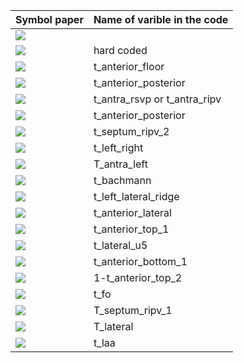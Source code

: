 | Symbol paper |	Name of varible in the code |
|--------------|------------------------------|
| <img src="https://render.githubusercontent.com/render/math?math={\\alpha_{\text{(ENDO_EPI)}}}#gh-light-mode-only">
<img src="https://render.githubusercontent.com/render/math?math={\color{white}\alpha_{\text{(ENDO_EPI)}}}#gh-dark-mode-only"> | hard coded | 
| <img src="https://render.githubusercontent.com/render/math?math={\\alpha_\textsc{AF}}#gh-light-mode-only"> |	t_anterior_floor |
| <img src="https://render.githubusercontent.com/render/math?math={\\alpha_\textsc{PF}}#gh-light-mode-only"> |	t_anterior_posterior|
| <img src="https://render.githubusercontent.com/render/math?math={\\alpha_\textsc{RA}}#gh-light-mode-only"> |	t_antra_rsvp or t_antra_ripv|
| <img src="https://render.githubusercontent.com/render/math?math={\\alpha_\textsc{AP}}#gh-light-mode-only"> |	t_anterior_posterior |
| <img src="https://render.githubusercontent.com/render/math?math={\\alpha_\textsc{RIPV}}#gh-light-mode-only"> |	t_septum_ripv_2 |
| <img src="https://render.githubusercontent.com/render/math?math={\\alpha_\textsc{LR}}#gh-light-mode-only"> |	t_left_right |
| <img src="https://render.githubusercontent.com/render/math?math={\\alpha_\textsc{LA}}#gh-light-mode-only"> |	T_antra_left |
| <img src="https://render.githubusercontent.com/render/math?math={\\alpha_\textsc{BB}}#gh-light-mode-only"> |	t_bachmann |
| <img src="https://render.githubusercontent.com/render/math?math={\\alpha_\textsc{LLR}}#gh-light-mode-only"> |	t_left_lateral_ridge |
| <img src="https://render.githubusercontent.com/render/math?math={\\alpha_\textsc{AL}}#gh-light-mode-only"> |	t_anterior_lateral |
| <img src="https://render.githubusercontent.com/render/math?math={\\alpha_\textsc{AR}}#gh-light-mode-only"> |	t_anterior_top_1 |
| <img src="https://render.githubusercontent.com/render/math?math={\\alpha_\textsc{EL}}#gh-light-mode-only"> |	t_lateral_u5 |
| <img src="https://render.githubusercontent.com/render/math?math={\\alpha_\textsc{LAL}}#gh-light-mode-only"> |	t_anterior_bottom_1 |
| <img src="https://render.githubusercontent.com/render/math?math={\\alpha_\textsc{LE}}#gh-light-mode-only"> |	1-t_anterior_top_2 |
| <img src="https://render.githubusercontent.com/render/math?math={\\alpha_\textsc{FO}}#gh-light-mode-only"> |	t_fo |
| <img src="https://render.githubusercontent.com/render/math?math={\\alpha_\textsc{S}}#gh-light-mode-only"> |	T_septum_ripv_1 |
| <img src="https://render.githubusercontent.com/render/math?math={\\alpha_\textsc{L}}#gh-light-mode-only"> |	T_lateral |
| <img src="https://render.githubusercontent.com/render/math?math={\\alpha_\textsc{LAA}}#gh-light-mode-only"> |	t_laa |
